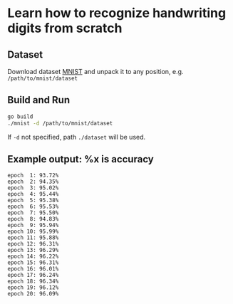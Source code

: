Learn how to recognize handwriting digits from scratch
======================================================

## Dataset

Download dataset [MNIST](http://yann.lecun.com/exdb/mnist/) and unpack it to any position, e.g. `/path/to/mnist/dataset`

## Build and Run

```sh
go build
./mnist -d /path/to/mnist/dataset
```

If `-d` not specified, path `./dataset` will be used.

## Example output: %x is accuracy

	epoch  1: 93.72%
	epoch  2: 94.35%
	epoch  3: 95.02%
	epoch  4: 95.44%
	epoch  5: 95.38%
	epoch  6: 95.53%
	epoch  7: 95.50%
	epoch  8: 94.83%
	epoch  9: 95.94%
	epoch 10: 95.99%
	epoch 11: 95.88%
	epoch 12: 96.31%
	epoch 13: 96.29%
	epoch 14: 96.22%
	epoch 15: 96.31%
	epoch 16: 96.01%
	epoch 17: 96.24%
	epoch 18: 96.34%
	epoch 19: 96.12%
	epoch 20: 96.09%
